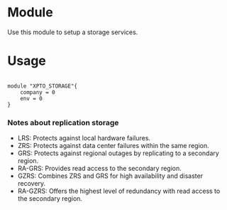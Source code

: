 
# Module
Use this module to setup a storage services.

# Usage

```hcl

module "XPTO_STORAGE"{
    company = 0
    env = 0
}

```

### Notes about replication storage
- LRS: Protects against local hardware failures.
- ZRS: Protects against data center failures within the same region.
- GRS: Protects against regional outages by replicating to a secondary region.
- RA-GRS: Provides read access to the secondary region.
- GZRS: Combines ZRS and GRS for high availability and disaster recovery.
- RA-GZRS: Offers the highest level of redundancy with read access to the secondary region.